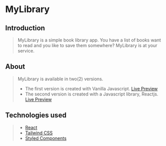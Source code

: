 # MyLibrary

## Introduction

> MyLibrary is a simple book library app. You have a list of books want to read and you like to save them somewhere? MyLibrary is at your service.

## About

> MyLibrary is available in two(2) versions.
> * The first version is created with Vanilla Javascript. [Live Preview](https://dhatguy.github.io/library/)
> * The second version is created with a Javascript library, Reactjs. [Live Preview](https://myelibrary.netlify.app/)

## Technologies used

> * [React](https://reactjs.org/)
> * [Tailwind CSS](https://tailwindcss.com/)
> * [Styled Components](https://www.styled-components.com/)
